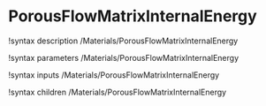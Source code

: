 <!-- MOOSE Documentation Stub: Remove this when content is added. -->

# PorousFlowMatrixInternalEnergy
!syntax description /Materials/PorousFlowMatrixInternalEnergy

!syntax parameters /Materials/PorousFlowMatrixInternalEnergy

!syntax inputs /Materials/PorousFlowMatrixInternalEnergy

!syntax children /Materials/PorousFlowMatrixInternalEnergy
